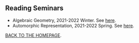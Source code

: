 ## Reading Seminars

- Algebraic Geometry, 2021-2022 Winter. See [here](https://xuruichen98.github.io/seminar/agseminar21w/52seminar2021w.html).
- Automorphic Representation, 2021-2022 Spring. See [here](https://xuruichen98.github.io/seminar/autrep22s/autrep22s.html).





[BACK TO THE HOMEPAGE](https://xuruichen98.github.io/).
